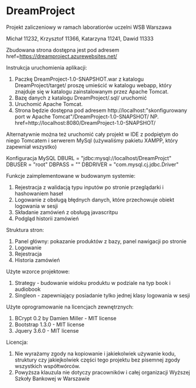 # DreamProject
Projekt zaliczeniowy w ramach laboratiorów uczelni WSB Warszawa

Michał 11232, Krzysztof 11366, Katarzyna 11241, Dawid 11333

Zbudowana strona dostępna jest pod adresem href=https://dreamproject.azurewebsites.net/

Instrukcja uruchomienia aplikacji:

1. Paczkę DreamProject-1.0-SNAPSHOT.war z katalogu DreamProject/target/ proszę umieścić w katalogu webapp, który znajduje się w katalogu zainstalowanym przez Apache Tomcat.
2. Bazę danych z katalogu DreamProject/.sql/ uruchomić
3. Uruchomić Apache Tomcat.
4. Strona będzie dostępna pod adresem http://localhost:"skonfigurowany port w Apache Tomcat"/DreamProject-1.0-SNAPSHOT/
   NP. href=http://localhost:8080/DreamProject-1.0-SNAPSHOT/

Alternatywnie można też uruchomić cały projekt w IDE z podpiętym do niego Tomcatem i serwerem MySql (używaliśmy pakietu XAMPP, który zapewniał wszystko)

Konfiguracja MySQL
DBURL = "jdbc:mysql://localhost/DreamProjct"
DBUSER = "root"
DBPASS = ""
DBDRIVER = "com.mysql.cj.jdbc.Driver"


Funkcje zaimplementowane w budowanym systemie:
1. Rejestracja z walidacją typu inputów po stronie przeglądarki i hashowaniem haseł
2. Logowanie z obsługą błędnych danych, które przechowuje obiekt logowania w sesji
3. Składanie zamówień z obsługą javascritpu
4. Podgląd historii zamówień

Struktura stron:
1. Panel główny: pokazanie produktów z bazy, panel nawigacji po stronie
2. Logowanie 
3. Rejestracja
4. Historia zamówień

Użyte wzorce projektowe:
1. Strategy - budowanie widoku produktu w podziale na typ book i audiobook
2. Singleon - zapewniający posiadanie tylko jednej klasy logowania w sesji

Użyte oprogramowanie na licencjach zewnętrznych:
1. BCrypt 0.2 by Damien Miller - MIT license
2. Bootstrap 1.3.0 - MIT license
3. Jquery 3.6.0 - MIT license

Licencja:
1. Nie wyrażamy zgody na kopiowanie i jakiekolwiek używanie kodu, struktury czy jakiejkolwiek części tego projektu bez pisemnej zgody wszystkich współtwórców.
2. Powyższa klauzula nie dotyczy pracowników i całej organizacji Wyższej Szkoły Bankowej w Warszawie
